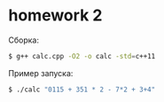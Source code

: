 # homework 2
Сборка:
```sh
$ g++ calc.cpp -O2 -o calc -std=c++11

```
Пример запуска:
```sh
$ ./calc "0115 + 351 * 2 - 7*2 + 3+4"
```
